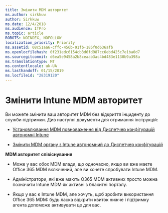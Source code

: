 ```yaml
---
title: Змінити MDM авторитет
ms.author: sirkkuw
author: Sirkkuw
ms.date: 12/4/2018
ms.audience: ITPro
ms.topic: article
ROBOTS: NOINDEX, NOFOLLOW
localization_priority: Priority
ms.assetid: 08c51aa6-cffc-456b-91fb-185f0d636afb
ms.openlocfilehash: 0f231edc6154cb3d6fd987cc6ebd425c7e1ba0d7
ms.sourcegitcommit: d6ea5e9458a2b8ceaab3ac4bd483e1130b9a398a
ms.translationtype: MT
ms.contentlocale: uk-UA
ms.lasthandoff: 01/15/2019
ms.locfileid: "28319120"
---
```

# <a name="change-intune-mdm-authority"></a>Змінити Intune MDM авторитет

Ви можете змінити ваш авторитет MDM без відкриття інциденту до служби підтримки. Див наступні документи для отримання інструкцій:
  
- [Установлювання MDM повноваження від Диспетчер конфігурацій автономні Intune](https://docs.microsoft.com/sccm/mdm/deploy-use/migrate-change-mdm-authority)
    
- [Змінити MDM органу з Intune автономний до Диспетчер конфігурацій](https://docs.microsoft.com/sccm/mdm/deploy-use/change-mdm-authority)
    
 **MDM авторитет співіснування**
  
- Може у вас обох MDM влади, що одночасно, якщо ви вже маєте Office 365 MDM включений, але ви хочете спробувати Intune MDM.
    
- Адміністратори, які вже мають O365 MDM активних просто можна позначити Intune MDM як активні з блакитні порталу.
    
- Якщо у вас є Intune MDM, але хочуть, щоб зробити використання Office 365 MDM: будь ласка відкрити квиток нижче і підтримку агента допоможе активувати це для вас.
    

